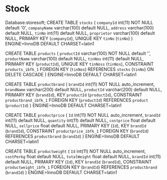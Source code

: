 # Stock
Database:storesoft;
CREATE TABLE `stocks` (
  `companyId` int(11) NOT NULL default '0',
  `companyName` varchar(100) default NULL,
  `address` varchar(100) default NULL,
  `tinNo` int(11) default NULL,
  `proprietor` varchar(100) default NULL,
  PRIMARY KEY  (`companyId`),
  UNIQUE KEY `tinNo` (`tinNo`)
) ENGINE=InnoDB DEFAULT CHARSET=latin1

CREATE TABLE `products` (
  `productId` varchar(100) NOT NULL default '',
  `productName` varchar(100) default NULL,
  `tinNos` int(11) default NULL,
  PRIMARY KEY  (`productId`),
  UNIQUE KEY `tinNoss` (`tinNos`),
  CONSTRAINT `products_ibfk_1` FOREIGN KEY (`tinNos`) REFERENCES `stocks` (`tinNo`) ON DELETE CASCADE
) ENGINE=InnoDB DEFAULT CHARSET=latin1



CREATE TABLE `productbrand` (
  `brandId` int(11) NOT NULL auto_increment,
  `brandName` varchar(200) default NULL,
  `productId` varchar(200) default NULL,
  PRIMARY KEY  (`brandId`),
  KEY `productId` (`productId`),
  CONSTRAINT `productbrand_ibfk_1` FOREIGN KEY (`productId`) REFERENCES `product` (`productId`)
) ENGINE=InnoDB DEFAULT CHARSET=latin1

CREATE TABLE `productprice` (
  `Id` int(11) NOT NULL auto_increment,
  `brandId` int(11) default NULL,
  `quantity` int(11) default NULL,
  `costprice` float default NULL,
  `sellprice` float default NULL,
  PRIMARY KEY  (`Id`),
  KEY `brandId` (`brandId`),
  CONSTRAINT `productprice_ibfk_1` FOREIGN KEY (`brandId`) REFERENCES `productbrand` (`brandId`)
) ENGINE=InnoDB DEFAULT CHARSET=latin1


CREATE TABLE `productweight` (
  `Id` int(11) NOT NULL auto_increment,
  `costPerkg` float default NULL,
  `totalWeight` float default NULL,
  `brandId` int(11) default NULL,
  PRIMARY KEY  (`Id`),
  KEY `brandId` (`brandId`),
  CONSTRAINT `productweight_ibfk_1` FOREIGN KEY (`brandId`) REFERENCES `productbrand` (`brandId`)
) ENGINE=InnoDB DEFAULT CHARSET=latin1
